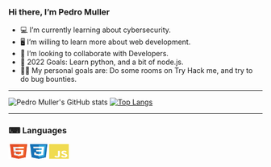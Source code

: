 ### Hi there, I’m Pedro Muller

- 💻 I’m currently learning about cybersecurity.
- 🖥  I’m willing to learn more about web development.
- 👯 I’m looking to collaborate with Developers.
- 🥅 2022 Goals: Learn python, and a bit of node.js.
- 👨‍💻 My personal goals are: Do some rooms on Try Hack me, and try to do bug bounties. 

---
![Pedro Muller's GitHub stats](https://github-readme-stats.vercel.app/api?username=pvdcm&count_private=true&theme=tokyonight&hide_border=true)
[![Top Langs](https://github-readme-stats.vercel.app/api/top-langs/?username=pvdcm&layout=compact&theme=tokyonight&hide_border=true&count_private=true)](https://github.com/anuraghazra/github-readme-stats)




 ---
  
### ⌨ Languages 
  <img align="left" alt="HTML" height="30" width="40" src="https://raw.githubusercontent.com/devicons/devicon/master/icons/html5/html5-original.svg">
  <img align="left" alt="CSS" height="30" width="40" src="https://raw.githubusercontent.com/devicons/devicon/master/icons/css3/css3-original.svg">
  <img align="left" alt="Js" height="30" width="40" src="https://raw.githubusercontent.com/devicons/devicon/master/icons/javascript/javascript-plain.svg">
